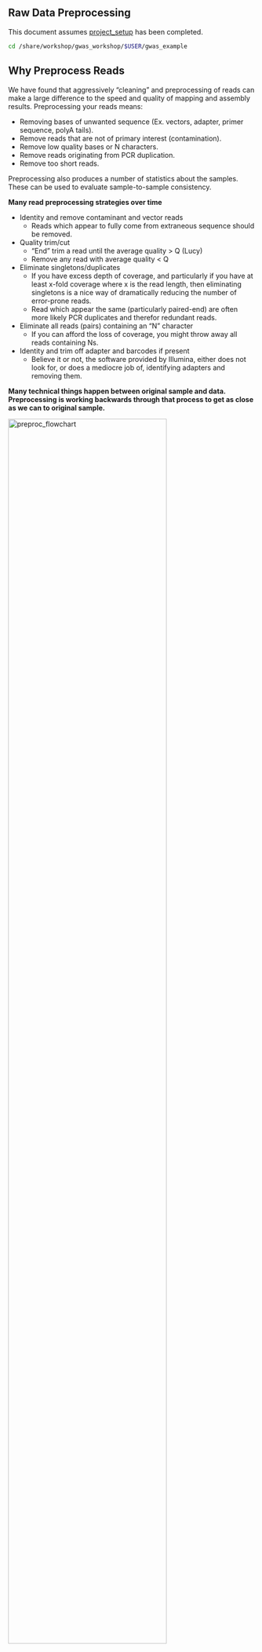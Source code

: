 ## Raw Data Preprocessing

This document assumes [project_setup](./project_setup.md) has been completed.

```bash
cd /share/workshop/gwas_workshop/$USER/gwas_example
```

## Why Preprocess Reads

We have found that aggressively “cleaning” and preprocessing of reads can make a large difference to the speed and quality of mapping and assembly results. Preprocessing your reads means:

  * Removing bases of unwanted sequence (Ex. vectors, adapter, primer sequence, polyA tails).
  * Remove reads that are not of primary interest (contamination).
  * Remove low quality bases or N characters.
  * Remove reads originating from PCR duplication.
  * Remove too short reads.

Preprocessing also produces a number of statistics about the samples. These can be used to evaluate sample-to-sample consistency.

**Many read preprocessing strategies over time**

* Identity and remove contaminant and vector reads
  * Reads which appear to fully come from extraneous sequence should be removed.
* Quality trim/cut
  * “End” trim a read until the average quality > Q (Lucy)
  * Remove any read with average quality < Q
* Eliminate singletons/duplicates
  * If you have excess depth of coverage, and particularly if you have at least x-fold coverage where x is the read length, then eliminating singletons is a nice way of dramatically reducing the number of error-prone reads.
  * Read which appear the same (particularly paired-end) are often more likely PCR duplicates and therefor redundant reads.
* Eliminate all reads (pairs) containing an “N” character
  * If you can afford the loss of coverage, you might throw away all reads containing Ns.
* Identity and trim off adapter and barcodes if present
  * Believe it or not, the software provided by Illumina, either does not look for, or does a mediocre job of, identifying adapters and removing them.


**Many technical things happen between original sample and data. Preprocessing is working backwards through that process to get as close as we can to original sample.**

<img src="preproc_mm_figures/preproc_flowchart.png" alt="preproc_flowchart" width="80%"/>


In order to better understand and preprocess an RNA-seq data set (and to determine the types of problems we might encounter), it is a good idea to learn what type of library prep kit was used, and how it works.


1. Remove contaminants (at least PhiX).
1. Remove PCR duplicates.
1. Remove adapter sequences.
1. Trim sequences (5’ and 3’) by quality score (I like Q20)
1. Cleanup
  * Remove any reads that are less then the minimum length parameter
  * Produce preprocessing statistics


## HTStream Streamed Preprocessing of Sequence Data

HTStream is a suite of preprocessing applications for high throughput sequencing data (ex. Illumina). A fast C++ implementation, designed with discreet functionality that can be pipelined together using standard Unix piping.

Benefits Include:
  * No intermediate files, reducing storage footprint.
  * Reduced I/O, files are only read in and written out once to disk.
  * Handles both single end and paired end reads at the same time.
  * Applications process reads at the same time allowing for process parallelization.
  * Built on top of mature C++ Boost libraries to reduce bugs and memory leaks.
  * Designed following the philosophy of [Program Design in the UNIX Environment](https://onlinelibrary.wiley.com/doi/abs/10.1002/j.1538-7305.1984.tb00055.x).
  * Works with native Unix/Linux applications such as grep/sed/awk etc.
  * Can build a custom preprocessing pipeline to fit the specific expectation of the data.
  * A single JSON output per sample detailing the preprocessing statistics from each application.

HTStream achieves these benefits by using a tab delimited intermediate format that allows for streaming from application to application. This streaming creates some awesome efficiencies when preprocessing HTS data and makes it fully interoperable with other standard Linux tools.

#### A traditional preprocessing pipeline:

<img src="preproc_mm_figures/typical_pipeline.png" alt="typical_pipeline" width="80%"/>


#### An HTStream preprocessing pipline:
<img src="preproc_mm_figures/htstream_pipeline.png" alt="typical_pipeline" width="80%"/>


This approach also uses significantly less storage as there are no intermediate files. HTStream can do this by streaming a tab-delimited format called tab6.

Single end reads are 3 columns:

`read1id  read1seq  read1qual`

Paired end reads are 6 columns:

`read1id  read1seq  read1qual  read2id  read2seq  read2qual`


### HTStream applications

HTStream includes the following applications:

hts_AdapterTrimmer: Identify and remove adapter sequences.  
hts_CutTrim: Discreet 5' and/or 3' basepair trimming.  
hts_LengthFilter: Remove reads outside of min and/or max length.  
hts_NTrimmer: Extract the longest subsequence with no Ns.    
hts_Overlapper: Overlap paired end reads, removing adapters when present.  
hts_PolyATTrim: Identify and remove polyA/T sequence.  
hts_Primers: Identify and optionally remove 5' and/or 3' primer sequence.  
hts_QWindowTrim: 5' and/or 3' quality score base trimming using windows.  
hts_SeqScreener: Identify and remove/keep/count contaminants (default phiX).  
hts_Stats: Compute read stats.  
hts_SuperDeduper: Identify and remove PCR duplicates.  

The source code and pre-compiled binaries for Linux can be downloaded and installed [from the GitHub repository](https://github.com/s4hts/HTStream).

HTStream is also available on [Bioconda](https://bioconda.github.io/), and there is even an image on [Docker Hub](https://hub.docker.com/r/dzs74/htstream).

HTStream was designed to be extensible. We continue to add new preprocessing routines and welcome contributions from collaborators.

If you encounter any bugs or have suggestions for improvement, please post them to [issues](https://github.com/s4hts/HTStream/issues).

--------

# HTStream tutorial


### <font color='red'> Start Group Exercise 1: </font>

## Running HTStream

Let's run the first step of our HTStream preprocessing pipeline, which is always to gather basic stats on the read files. For now, we're only going to run one sample through the pipeline.

When building a new pipeline, it is almost always a good idea to use a small subset of the data in order to speed up development. A small sample of reads will take seconds to process and help you identify problems that may have only been apparent after hours of waiting for the full data set to process.


1. Let's start by first taking a small subsample of reads, so that our trial run through the pipeline goes really quickly.

    ```bash
    cd /share/workshop/gwas_workshop/$USER/gwas_example
    mkdir HTS_testing
    cd HTS_testing
    ```

    Then create a small dataset.

    ```bash
    zcat ../00-RawData/SL378587_S1_L001_R1_001.fastq.gz | head -4000 | gzip > SL378587_subset_R1.fastq.gz
    zcat ../00-RawData/SL378587_S1_L001_R2_001.fastq.gz | head -4000 | gzip > SL378587_subset_R2.fastq.gz
    ls -l
    ```

    So we ```zcat``` (uncompress and send to stdout), pipe ```|```  to ```head``` (param -4000) then pipe to ```gzip``` to recompress and name our files subset.

    * *How many reads are we going to analyze in our subset?*

1. Now we'll run our first preprocessing step ```hts_Stats```, first loading the module and then looking at help.

    ```bash
    cd /share/workshop/gwas_workshop/$USER/gwas_example/HTS_testing
    module load htstream
    hts_Stats --help
    ```

    <div class="output">
    HTStream <https://github.com/s4hts/HTStream> application: hts_Stats
    Version: v1.3.3
    The hts_Stats app produce basic statistics about the reads in a dataset.
      Including the basepair composition and number of bases Q30.
    
    Standard Options:
      -v [ --version ]                      Version print
      -h [ --help ]                         Prints help documentation
      -N [ --notes ] arg                    Notes for the stats JSON
      -L [ --stats-file ] arg (=stats.json)  Write to stats file name
      -A [ --append-stats-file ] arg        Append to stats file name
    
    Input Options [default: tab6 format on stdin]:
      -1 [ --read1-input ] arg              Read 1 paired end fastq input <space 
                                            separated for multiple files>
      -2 [ --read2-input ] arg              Read 2 paired end fastq input <space 
                                            separated for multiple files>
      -U [ --singleend-input ] arg          Single end read fastq input <space 
                                            separated for multiple files>
      -I [ --interleaved-input ] arg        Interleaved fastq input <space 
                                            separated for multiple files>
      -T [ --tab-input ] arg                Tab-delimited (tab6) input <space 
                                            separated for multiple files>
    
    hts_Stats Output Options [default: tab6 format to stdout]:
      -F [ --force ]                        Forces overwrite of files
      -u [ --uncompressed ]                 Output uncompressed (not gzipped) files
      -f [ --fastq-output ] arg             Output to Fastq files <PE AND/OR SE 
                                            files>
      -i [ --interleaved-output ] arg       Output to interleaved fastq files 
                                            <INTERLEAVED PE AND/OR SE files>
      -t [ --tab-output ] arg               Output to tab-delimited (tab6) file
      -z [ --unmapped-output ] arg          Output to unmapped sam file
    
    Application Specific Options:
    
    
    Please report any issues, request for enhancement, or comments to <https://github.com/s4hts/HTStream/issues>
    </div>

    * *What version of hts_Stats is loaded?*


1. Now lets run ```hts_Stats``` and look at the output.

    ```bash
    hts_Stats -1 SL378587_subset_R1.fastq.gz \
              -2 SL378587_subset_R2.fastq.gz \
              -L SL378587.stats.json -f SL378587.stats
    ```

    * *What parameters did we use? What do they do?*


    ```bash
    ls -lah
    ```

    <div class="output">
    total 400K
    drwxrwsr-x 2 jli workshop   7 Jul 12 15:19 .
    drwxrwsr-x 9 jli workshop  11 Jul 12 15:16 ..
    -rw-rw-r-- 1 jli workshop 53K Jul 12 15:19 SL378587.stats.json
    -rw-rw-r-- 1 jli workshop 68K Jul 12 15:19 SL378587.stats_R1.fastq.gz
    -rw-rw-r-- 1 jli workshop 73K Jul 12 15:19 SL378587.stats_R2.fastq.gz
    -rw-rw-r-- 1 jli workshop 68K Jul 12 15:17 SL378587_subset_R1.fastq.gz
    -rw-rw-r-- 1 jli workshop 73K Jul 12 15:17 SL378587_subset_R2.fastq.gz
    </div>

    * *Which files were generated from hts\_Stats?*
    * *Did stats change any of the data (are the contents of SL378587.stats_R1.fastq.gz identical to SL378587_subset_R1.fastq.gz)?*

1. Lets look at the file **SL378587.stats.json**

    ```bash
    less -S SL378587.stats.json
    ```

    The logs generated by htstream are in [JSON](https://en.wikipedia.org/wiki/JSON) format, like a database format but meant to be readable.


1. Run ```hts_SeqScreener``` to remove PhiX contamination.

    ```bash
    hts_SeqScreener -1 SL378587_subset_R1.fastq.gz \
                    -2 SL378587_subset_R2.fastq.gz \
                    -L SL378587.SeqScreener.json -f SL378587.SeqScreener
    ```

    * *Which files were generated from hts\_SeqScreener?*

    * *Take look at the file SL378587.SeqScreener.json*

    * *How many reads were identified as PhiX contamination?*

    * *What fraction of reads were identified as PhiX, do you think cleanup worked well for this sample?*

### Getting more advanced: Streaming multiple applications together

1. Lets try it out. First run hts_Stats and then hts_SeqScreener in a streamed fashion.

    ```bash
    cd /share/workshop/gwas_workshop/$USER/gwas_example/HTS_testing

    hts_Stats -1 SL378587_subset_R1.fastq.gz \
              -2 SL378587_subset_R2.fastq.gz \
              -L SL378587.streamed.json |
    hts_SeqScreener -A SL378587.streamed.json \
              -f SL378587.streamed
    ```

    Note the pipe, ```|```, between the two applications!

    **Questions**
    * *What new parameters did we use here?*

    * *What parameter is SeqScreener using that specifies how reads are input?*

    * *Look at the file SL378587.streamed.json*

        * *Can you find the section for each program?*

        * *Were the programs run in the order you expected?*

    * *hts_SeqScreener will screen out PhiX reads by default.

### <font color='red'> Stop Group Exercise 1 </font>

--------

## A DNA preprocessing pipeline

1. hts_Stats: get stats on *input* raw reads
1. hts_SeqScreener: screen out (remove) phiX
1. hts_SuperDeduper: identify and remove PCR duplicates
1. hts_AdapterTrimmer: identify and remove adapter sequence
1. hts_QWindowTrim: remove poor quality bases
1. hts_NTrimmer: trim to remove any remaining N characters
1. hts_LengthFilter: use to remove all reads < 50bp
1. hts_Stats: get stats on *output* cleaned reads

------

### Why screen for phiX?

[PhiX Control v3](https://www.illumina.com/products/by-type/sequencing-kits/cluster-gen-sequencing-reagents/phix-control-v3.html) is a common control in Illumina runs, and facilities may not tell you if/when PhiX has been spiked in. Since it does not have a barcode, in theory should not be in your data.

However:
* When we know PhiX has been spiked in, we find sequence every time.
    * [update] When dual matched barcodes are used, then almost zero phiX reads can be identified.
* When we know that PhiX has not been spiked in, we rarely find matching sequence.

For variant analysis (any mapping based technique) it is not critical to remove, but for sequence assembly it is (and will often assemble into a full-length PhiX genome). Unless you are sequencing PhiX, it is noise, so its better safe than sorry to screen for it every time.

------

### Removing PCR duplicates with hts_SuperDeduper.

Removing duplicates is standard practice in variant analysis. Removing PCR duplicates can be **controversial** for RNAseq, but I'm in favor of it. It tells you alot about the original complexity of each sample and potential impact of sequencing depth.

**However, I would never do PCR duplicate removal on single-end reads**
<img src="preproc_figures/SD_eval.png" alt="SD_eval" width="500px"/>

Super Deduper only uses a small portion of the reads to identify duplicates.
<img src="preproc_figures/SD_performance.png" alt="SD_performance" width="500px"/>

We calculated the Youden Index for every combination tested and the point that acquired the highest index value (as compared to Picard MarkDuplicates) occurred at a start position of 5bp and a length of 10bps (20bp total over both reads).

------

### Adapter trimming by overlapping reads.

Consider the three scenarios below

**Insert size > length of the number of cycles**

<img src="preproc_mm_figures/overlap_pairs.png" alt="overlap_pairs" width="80%"/>

hts_AdapterTrimmer product: original pairs

hts_Overlapper product: original pairs

**Insert size < length of the number of cycles (10bp min)**

<img src="preproc_mm_figures/overlap_single.png" alt="overlap_single" width="80%"/>

hts_AdapterTrimmer product: original pairs

hts_Overlapper product: extended, single

**Insert size < length of the read length**

<img src="preproc_mm_figures/overlap_adapter.png" alt="overlap_adapter" width="80%"/>

hts_AdapterTrimmer product: adapter trimmed, pairs

hts_Overlapper product: adapter trimmed, single

Both hts_AdapterTrimmer and hts_Overlapper employ this principle to identify and remove adapters for paired-end reads. For paired-end reads the difference between the two are the output, as overlapper produces single-end reads when the pairs overlap and adapter trimmer keeps the paired end format. For single-end reads, adapter trimmer identifies and removes adapters by looking for the adapter sequence, where overlapper just ignores single-end reads (nothing to overlap).


### You can do a quick check for evidence of Illumina sequencing adapters using basic Linux commnads

Remember that Illumina reads must have P5 and P7 adapters and generally look like this (in R1 orientation):

```code
P5---Index-Read1primer-------INSERT-------Read2primer--index--P7(rc)
                     |---R1 starts here-->
```

This sequence is P7(rc): **ATCTCGTATGCCGTCTTCTGCTTG**. It should present in any R1 that contains a full-length adapter sequence. It is easy to search for this sequence using zcat and grep:

```bash
cd /share/workshop/gwas_workshop/$USER/gwas_example/HTS_testing
zcat SL378587_subset_R1.fastq.gz | grep TCTCGTATGCCGTCTTCTGCTTG
```

----

### Q-window trimming.

As a sequencing run progresses the quality scores tend to get worse. Quality scores are essentially a guess about the accuracy of a base call, so it is common to trim of the worst quality bases.

<img src="preproc_mm_figures/Qwindowtrim.png" alt="Qwindowtrim" width="80%"/>

This is how reads commonly look, they start at "good" quality, increase to "excellent" and degrade to "poor", with R2 always looking worse (except when they don't) than R1 and get worse as the number of cycles increases.

hts_QWindowTrim trims 5' and/or 3' end of the sequence using a windowing (average quality in window) approach.

----

### N Trimming

Bases that cannot be called are assigned an "N" by the Illumina base caller. These can be a problem for some applications, but most read mappers and quantification strategies should not be impacted unless N's are frequent. By default, hts_NTrimmer will return the longest sequence that contains no Ns, but can also be configured to discard any reads containing Ns as well.

----
### Lets put it all together

### <font color='red'> Start Group Exercise 2 </font>

--------

```bash
cd /share/workshop/gwas_workshop/$USER/gwas_example/HTS_testing

hts_Stats -L SL378587_htsStats.json -N "initial stats" \
    -1 SL378587_subset_R1.fastq.gz \
    -2 SL378587_subset_R2.fastq.gz | \
hts_SeqScreener -A SL378587_htsStats.json -N "screen phix" | \
hts_SuperDeduper -A SL378587_htsStats.json -N "remove PCR duplicates" | \
hts_AdapterTrimmer -A SL378587_htsStats.json -N "trim adapters" | \
hts_QWindowTrim -A SL378587_htsStats.json -N "quality trim the ends of reads" | \
hts_NTrimmer -A SL378587_htsStats.json -N "remove any remaining 'N' characters" | \
hts_LengthFilter -A SL378587_htsStats.json -N "remove reads < 50bp" \
    -n -m 50 | \
hts_Stats -A SL378587_htsStats.json -N "final stats" \
    -f SL378587.htstream
```

Note the patterns:
* In the first routine we use -1 and -2 to specify the original reads.
* In the final routine -f fastq prefix to write out new preprocessed reads.
* For the log, we specify -L in the first app to write out to a new log, and then use -A for the second routine onward to append log output, generating a single log file at the end.
* All other parameters are algorithm specific, can review using --help

**Questions**
* *Review the final json output, how many reads do we have left?*

* *Confirm that number by counting the number of reads in the final output files.*

* *How many reads had adapters that were cut off?*

* *How many PCR duplicates were there?*

* *Anything else interesting?*

## Run HTStream on the Project.

We can now run the preprocessing routine across all samples on the real data using a SLURM script, [hts_preproc.slurm](../software_scripts/scripts/hts_preproc.slurm), that we should take a look at now.

```bash
cd /share/workshop/gwas_workshop/$USER/gwas_example  # We'll run this from the main directory
wget https://ucdavis-bioinformatics-training.github.io/2021-July-Genome-Wide-Association-Studies/software_scripts/scripts/hts_preproc.slurm
less hts_preproc.slurm
```

When you are done, type "q" to exit.

<div class="script">
#!/bin/bash

#SBATCH --nodes=1
#SBATCH --ntasks=9
#SBATCH --time=60:00
#SBATCH --mem=4000 # Memory pool for all cores (see also --mem-per-cpu)
#SBATCH --partition=production
#SBATCH --array=1-3
#SBATCH --output=slurmout/htstream_%A_%a.out # File to which STDOUT will be written
#SBATCH --error=slurmout/htstream_%A_%a.err # File to which STDERR will be written

start=`date +%s`
echo $HOSTNAME
echo "My SLURM_ARRAY_TASK_ID: " $SLURM_ARRAY_TASK_ID
aklog

sample=`sed "${SLURM_ARRAY_TASK_ID}q;d" samples.txt`
echo "SAMPLE: ${sample}"

outpath="/share/workshop/gwas_workshop/$USER/01-HTS_Preproc"
echo "OUTPUT DIR: ${outpath}"
[[ -d ${outpath} ]] || mkdir -p ${outpath}
[[ -d ${outpath}/${sample} ]] || mkdir -p ${outpath}/${sample}


module load htstream

call="hts_Stats -N 'RawReads stats' -L ${outpath}/${sample}/${sample}_htsStats.json -1 ../00-RawData/${sample}_*R1* -2 ../00-RawData/${sample}_*R2* | \
      hts_SeqScreener -N 'screen phix' -A ${outpath}/${sample}/${sample}_htsStats.json | \
      hts_SuperDeduper -N 'remove PCR duplicates' -e 2000 -A ${outpath}/${sample}/${sample}_htsStats.json | \
      hts_AdapterTrimmer -N 'trim adapters' -A ${outpath}/${sample}/${sample}_htsStats.json | \
      hts_QWindowTrim -N 'trim low qulity bases from ends of reads' -A ${outpath}/${sample}/${sample}_htsStats.json | \
      hts_NTrimmer -N 'remove any remanining N characters' -A ${outpath}/${sample}/${sample}_htsStats.json | \
      hts_LengthFilter -N 'remove reads < 50bp' -m 50 -n -A ${outpath}/${sample}/${sample}_htsStats.json | \
      hts_Stats -N 'final stats' -A ${outpath}/${sample}/${sample}_htsStats.json -f ${outpath}/${sample}/${sample}.htstream"

echo $call
eval $call

end=`date +%s`
runtime=$((end-start))
echo $runtime
</div>


Double check to make sure that slurmout and 01-HTS_Preproc directories have been created for output, then after looking at the script, let's run it.

```bash
cd /share/workshop/gwas_workshop/$USER/gwas_example
mkdir -p slurmout  # -p tells mkdir not to complain if the directory already exists
mkdir -p 01-HTS_Preproc
sbatch -J hts.${USER} hts_preproc.slurm  # moment of truth!
```

We can watch the progress of our task array using the 'squeue' command. Takes about 30 minutes to process each sample.

```bash
squeue -u $USER  # use your username
```

### <font color='red'> End Group Exercise 2 </font>

## Quality Assurance - Preprocessing statistics as QA/QC.

Beyond generating "better" data for downstream analysis, cleaning statistics also give you an idea as to the original quality and complexity of the sample, library generation, and sequencing quality.

This can help inform you of how you might change your procedures in the future, either sample preparation, or in library preparation.

I’ve found it best to perform QA/QC on both the run as a whole (poor samples can affect other samples) and on the samples themselves as they compare to other samples (BE CONSISTENT).

Reports such as Basespace for Illumina, are great ways to evaluate the run as a whole, the sequencing provider usually does this for you.
PCA/MDS plots of the preprocessing summary are a great way to look for technical bias across your experiment. Poor quality samples often appear as outliers on the MDS plot and can ethically be removed due to identified technical issues.


### <font color='red'> Begin Group Exercise 3 </font>

1. Let's make sure that all jobs completed successfully.

    First check all the "htstream_\*.out" and "htstream_\*.err" files:

    ```bash
    cd /share/workshop/gwas_workshop/$USER/gwas_example
    cat slurmout/htstream_*.out
    ```

    Look through the output and make sure you don't see any errors. Now do the same for the err files:

    ```bash
    cat slurmout/htstream_*.err
    ```

    Also, check the output files. First check the number of forward and reverse output files (should be 22 each):

    ```bash
    cd 01-HTS_Preproc
    ls */*R1* | wc -l
    ls */*R2* | wc -l
    ```

    *Did you get the answer you expected, why or why not?*


    Check the sizes of the files as well. Make sure there are no zero or near-zero size files and also make sure that the size of the files are in the same ballpark as each other:

    ```bash
    ls -lh *

    du -sh *
    ```

    **IF for some reason HTStream didn't finish, the files are corrupted or you missed the session, please let one of us know and we will help. You can also copy over the HTStream output.**

    ```bash
    cp -r /share/biocore/workshops/2020_mRNAseq_July/01-HTS_Preproc /share/workshop/gwas_workshop/$USER/gwas_example/.
    ```

1. Let's take a look at the differences in adapter content between the input and output files. First look at the input file:

    ```bash
    cd /share/workshop/gwas_workshop/$USER/gwas_example
    zless 00-RawData/SL378587_S1_L001_R1_001.fastq.gz
    ```

    Let's search for the adapter sequence. Type '/' (a forward slash), and then type **AGATCGGAAGAGCACACGTCTGAACTCCAGTCAC** (the first part of the forward adapter). Press Enter. This will search for the sequence in the file and highlight each time it is found. You can now type "n" to cycle through the places where it is found. When you are done, type "q" to exit.

    Now look at the output file:

    ```bash
    zless 01-HTS_Preproc/SL378587/SL378587.htstream_R1.fastq.gz
    ```

    If you scroll through the data (using the spacebar), you will see that some of the sequences have been trimmed. Now, try searching for **AGATCGGAAGAGCACACGTCTGAACTCCAGTCAC** again. You shouldn't find it (adapters were trimmed remember), but rarely is anything perfect. You may need to use Control-C to get out of the search and then "q" to exit the 'less' screen.

    Lets grep for the sequence and get an idea of where it occurs in the raw sequences:

    ```bash
    zcat  00-RawData/SL378587_S1_L001_R1_001.fastq.gz | grep --color=auto  AGATCGGAAGAGCACACGTCTGAACTCCAGTCAC
    ```

    * *What do you observe? Are these sequences useful for analysis?*

    ```bash
    zcat  01-HTS_Preproc/SL378587/SL378587.htstream_R1.fastq.gz | grep --color=auto  AGATCGGAAGAGCACACGTCTGAACTCCAGTCAC
    ```


    Lets grep for the sequence and count occurrences

    ```bash
    zcat  00-RawData/SL378587_S1_L001_R1_001.fastq.gz | grep AGATCGGAAGAGCACACGTCTGAACTCCAGTCAC | wc -l
    zcat  01-HTS_Preproc/SL378587/SL378587.htstream_R1.fastq.gz | grep AGATCGGAAGAGCACACGTCTGAACTCCAGTCAC | wc -l
    ```

    * *What is the reduction in adapters found?*

    * *How could you modify the cleaning pipeline in order to remove the remaining sequences?*



--------
## A MultiQC report for HTStream JSON files


Finally lets use [MultiQC](https://multiqc.info/) to generate a summary of our output. Currently MultiQC support for HTStream is in development by Bradley Jenner, and has not been included in the official MultiQC package. If you'd like to try it on your own data, you can find a copy here [https://github.com/s4hts/MultiQC](https://github.com/s4hts/MultiQC).

```bash
## Run multiqc to collect statistics and create a report:
cd /share/workshop/gwas_workshop/$USER/gwas_example
module load multiqc/htstream.dev0
mkdir -p 02-HTS_multiqc_report
multiqc -i HTSMultiQC-cleaning-report -o 02-HTS_multiqc_report ./01-HTS_Preproc
```

Transfer HTSMultiQC-cleaning-report_multiqc_report.html to your computer and open it in a web browser.


Or in case of emergency, download this copy: [HTSMultiQC-cleaning-report_multiqc_report.html](../datasets/HTSMultiQC-cleaning-report_multiqc_report.html)

### <font color='red'> End Group Exercise 3 </font>


